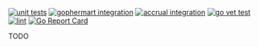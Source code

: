 [![unit tests](https://github.com/belamov/ypgo-gophermart/actions/workflows/tests.yml/badge.svg)](https://github.com/belamov/ypgo-gophermart/actions/workflows/tests.yml)
[![gophermart integration](https://github.com/belamov/ypgo-gophermart/actions/workflows/gophermart.yml/badge.svg)](https://github.com/belamov/ypgo-gophermart/actions/workflows/gophermart.yml)
[![accrual integration](https://github.com/belamov/ypgo-gophermart/actions/workflows/accrual.yml/badge.svg)](https://github.com/belamov/ypgo-gophermart/actions/workflows/accrual.yml)
[![go vet test](https://github.com/belamov/ypgo-gophermart/actions/workflows/statictest.yml/badge.svg)](https://github.com/belamov/ypgo-gophermart/actions/workflows/statictest.yml)
[![lint](https://github.com/belamov/ypgo-gophermart/actions/workflows/lint.yml/badge.svg)](https://github.com/belamov/ypgo-gophermart/actions/workflows/lint.yml)
[![Go Report Card](https://goreportcard.com/badge/github.com/belamov/ypgo-gophermart)](https://goreportcard.com/report/github.com/belamov/ypgo-gophermart)

TODO
